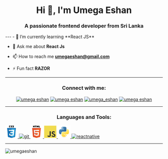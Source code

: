 <h1 align="center">Hi 👋, I'm Umega Eshan</h1>
<h3 align="center">A passionate frontend developer from Sri Lanka</h3>
---
- 🌱 I’m currently learning **React JS**

- 💬 Ask me about **React Js**

- 📫 How to reach me **umegaeshan@gmail.com**

- ⚡ Fun fact **RAZOR**

---

<h3 align="center">Connect with me:</h3>
<p align="center">
<a href="https://www.linkedin.com/in/umega-eshan-6baa06356/" target="blank"><img align="center" src="https://raw.githubusercontent.com/rahuldkjain/github-profile-readme-generator/master/src/images/icons/Social/linked-in-alt.svg" alt="umega eshan" height="30" width="40" /></a>
<a href="https://www.facebook.com/umega.eshan" target="blank"><img align="center" src="https://raw.githubusercontent.com/rahuldkjain/github-profile-readme-generator/master/src/images/icons/Social/facebook.svg" alt="umega eshan" height="30" width="40" /></a>
<a href="https://instagram.com/umega_eshan" target="blank"><img align="center" src="https://raw.githubusercontent.com/rahuldkjain/github-profile-readme-generator/master/src/images/icons/Social/instagram.svg" alt="umega_eshan" height="30" width="40" /></a>
<a href="https://www.youtube.com/c/umega eshan" target="blank"><img align="center" src="https://raw.githubusercontent.com/rahuldkjain/github-profile-readme-generator/master/src/images/icons/Social/youtube.svg" alt="umega eshan" height="30" width="40" /></a>
</p>

---

<h3 align="center">Languages and Tools:</h3>
<p align="left"> <a href="https://www.w3schools.com/css/" target="_blank" rel="noreferrer"> <img src="https://raw.githubusercontent.com/devicons/devicon/master/icons/css3/css3-original-wordmark.svg" alt="css3" width="40" height="40"/> </a> <a href="https://git-scm.com/" target="_blank" rel="noreferrer"> <img src="https://www.vectorlogo.zone/logos/git-scm/git-scm-icon.svg" alt="git" width="40" height="40"/> </a> <a href="https://www.w3.org/html/" target="_blank" rel="noreferrer"> <img src="https://raw.githubusercontent.com/devicons/devicon/master/icons/html5/html5-original-wordmark.svg" alt="html5" width="40" height="40"/> </a> <a href="https://developer.mozilla.org/en-US/docs/Web/JavaScript" target="_blank" rel="noreferrer"> <img src="https://raw.githubusercontent.com/devicons/devicon/master/icons/javascript/javascript-original.svg" alt="javascript" width="40" height="40"/> </a> <a href="https://www.python.org" target="_blank" rel="noreferrer"> <img src="https://raw.githubusercontent.com/devicons/devicon/master/icons/python/python-original.svg" alt="python" width="40" height="40"/> </a> <a href="https://reactnative.dev/" target="_blank" rel="noreferrer"> <img src="https://reactnative.dev/img/header_logo.svg" alt="reactnative" width="40" height="40"/> </a> </p>

---

<p><img align="center" src="https://github-readme-stats.vercel.app/api/top-langs?username=umegaeshan&show_icons=true&locale=en&layout=compact" alt="umegaeshan" /></p>
